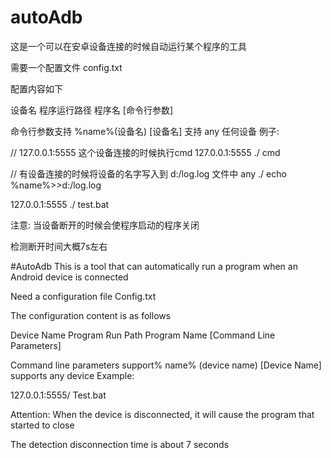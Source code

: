 # autoAdb
这是一个可以在安卓设备连接的时候自动运行某个程序的工具

需要一个配置文件
config.txt

配置内容如下

设备名 程序运行路径 程序名 [命令行参数]

命令行参数支持 %name%(设备名)
[设备名] 支持 any  任何设备
例子:

// 127.0.0.1:5555 这个设备连接的时候执行cmd
127.0.0.1:5555 ./ cmd


// 有设备连接的时候将设备的名字写入到 d:/log.log 文件中
any ./ echo %name%>>d:/log.log


127.0.0.1:5555 ./ test.bat

注意:
当设备断开的时候会使程序启动的程序关闭

检测断开时间大概7s左右


#AutoAdb
This is a tool that can automatically run a program when an Android device is connected

Need a configuration file
Config.txt

The configuration content is as follows

Device Name Program Run Path Program Name [Command Line Parameters]

Command line parameters support% name% (device name)
[Device Name] supports any device
Example:

127.0.0.1:5555/ Test.bat

Attention:
When the device is disconnected, it will cause the program that started to close

The detection disconnection time is about 7 seconds
